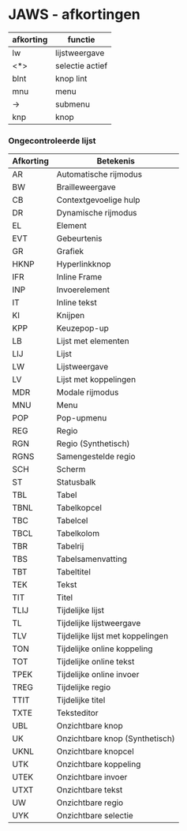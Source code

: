 
# JAWS - afkortingen


| afkorting | functie |
|---|---|
| lw | lijstweergave |
|  <*> | selectie actief |
| blnt | knop lint |
| mnu | menu |
| -> | submenu |
| knp |  knop|


### Ongecontroleerde lijst

| Afkorting | Betekenis                           |
|----------|-------------------------------------|
| AR       | Automatische rijmodus               |
| BW       | Brailleweergave                     |
| CB       | Contextgevoelige hulp               |
| DR       | Dynamische rijmodus                 |
| EL       | Element                             |
| EVT      | Gebeurtenis                         |
| GR       | Grafiek                             |
| HKNP     | Hyperlinkknop                       |
| IFR      | Inline Frame                        |
| INP      | Invoerelement                       |
| IT       | Inline tekst                        |
| KI       | Knijpen                             |
| KPP      | Keuzepop-up                         |
| LB       | Lijst met elementen                 |
| LIJ      | Lijst                               |
| LW       | Lijstweergave                       |
| LV       | Lijst met koppelingen               |
| MDR      | Modale rijmodus                     |
| MNU      | Menu                                |
| POP      | Pop-upmenu                          |
| REG      | Regio                               |
| RGN      | Regio (Synthetisch)                 |
| RGNS     | Samengestelde regio                 |
| SCH      | Scherm                              |
| ST       | Statusbalk                          |
| TBL      | Tabel                               |
| TBNL     | Tabelkopcel                         |
| TBC      | Tabelcel                            |
| TBCL     | Tabelkolom                          |
| TBR      | Tabelrij                            |
| TBS      | Tabelsamenvatting                   |
| TBT      | Tabeltitel                          |
| TEK      | Tekst                               |
| TIT      | Titel                               |
| TLIJ     | Tijdelijke lijst                    |
| TL       | Tijdelijke lijstweergave            |
| TLV      | Tijdelijke lijst met koppelingen    |
| TON      | Tijdelijke online koppeling         |
| TOT      | Tijdelijke online tekst             |
| TPEK     | Tijdelijke online invoer           |
| TREG     | Tijdelijke regio                    |
| TTIT     | Tijdelijke titel                    |
| TXTE     | Teksteditor                         |
| UBL      | Onzichtbare knop                    |
| UK       | Onzichtbare knop (Synthetisch)      |
| UKNL     | Onzichtbare knopcel                 |
| UTK      | Onzichtbare koppeling              |
| UTEK     | Onzichtbare invoer                 |
| UTXT     | Onzichtbare tekst                  |
| UW       | Onzichtbare regio                  |
| UYK      | Onzichtbare selectie               |



